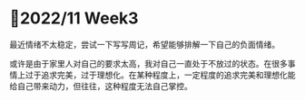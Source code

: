 # 📅2022/11 Week3

最近情绪不太稳定，尝试一下写写周记，希望能够排解一下自己的负面情绪。

或许是由于家里人对自己的要求太高，我对自己一直处于不放过的状态。在很多事情上过于追求完美，过于理想化。在某种程度上，一定程度的追求完美和理想化能给自己带来动力，但往往，这种程度无法自己掌控。


